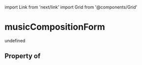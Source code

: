 import Link from 'next/link'
import Grid from '@components/Grid'

# musicCompositionForm

undefined

## Property of




